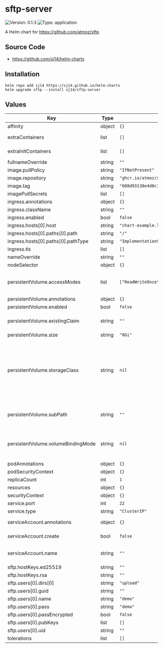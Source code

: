 # sftp-server

![Version: 0.1.3](https://img.shields.io/badge/Version-0.1.3-informational?style=flat-square) ![Type: application](https://img.shields.io/badge/Type-application-informational?style=flat-square)

A Helm chart for https://github.com/atmoz/sftp

## Source Code

* <https://github.com/sj14/helm-charts>

## Installation

```console
helm repo add sj14 https://sj14.github.io/helm-charts
helm upgrade sftp --install sj14/sftp-server
```

## Values

| Key | Type | Default | Description |
|-----|------|---------|-------------|
| affinity | object | `{}` |  |
| extraContainers | list | `[]` | Additional containers of the pod. |
| extraInitContainers | list | `[]` | Additional Init containers of the pod. |
| fullnameOverride | string | `""` |  |
| image.pullPolicy | string | `"IfNotPresent"` |  |
| image.repository | string | `"ghcr.io/atmoz/sftp/alpine@sha256"` |  |
| image.tag | string | `"688d93138e4d8c1b6401c9d8be5ec4b6153bdce4a7322ce4d7349ba75b6845f8"` |  |
| imagePullSecrets | list | `[]` |  |
| ingress.annotations | object | `{}` |  |
| ingress.className | string | `""` |  |
| ingress.enabled | bool | `false` |  |
| ingress.hosts[0].host | string | `"chart-example.local"` |  |
| ingress.hosts[0].paths[0].path | string | `"/"` |  |
| ingress.hosts[0].paths[0].pathType | string | `"ImplementationSpecific"` |  |
| ingress.tls | list | `[]` |  |
| nameOverride | string | `""` |  |
| nodeSelector | object | `{}` |  |
| persistentVolume.accessModes | list | `["ReadWriteOnce"]` | Must match those of existing PV or dynamic provisioner Ref: http://kubernetes.io/docs/user-guide/persistent-volumes/ |
| persistentVolume.annotations | object | `{}` |  |
| persistentVolume.enabled | bool | `false` |  |
| persistentVolume.existingClaim | string | `""` | If defined, PVC must be created manually before volume will be bound |
| persistentVolume.size | string | `"8Gi"` |  |
| persistentVolume.storageClass | string | `nil` | If defined, storageClassName: <storageClass> If set to "-", storageClassName: "", which disables dynamic provisioning If undefined (the default) or set to null, no storageClassName spec is   set, choosing the default provisioner.  (gp2 on AWS, standard on   GKE, AWS & OpenStack)  |
| persistentVolume.subPath | string | `""` | Subdirectory of SFTP server data Persistent Volume to mount Useful if the volume's root directory is not empty  |
| persistentVolume.volumeBindingMode | string | `nil` | If defined, volumeBindingMode: <volumeBindingMode> If undefined (the default) or set to null, no volumeBindingMode spec is   set, choosing the default mode.  |
| podAnnotations | object | `{}` |  |
| podSecurityContext | object | `{}` |  |
| replicaCount | int | `1` |  |
| resources | object | `{}` |  |
| securityContext | object | `{}` |  |
| service.port | int | `22` |  |
| service.type | string | `"ClusterIP"` |  |
| serviceAccount.annotations | object | `{}` | Annotations to add to the service account |
| serviceAccount.create | bool | `false` | Specifies whether a service account should be created |
| serviceAccount.name | string | `""` | If not set and create is true, a name is generated using the fullname template |
| sftp.hostKeys.ed25519 | string | `""` | private ED25519 host key |
| sftp.hostKeys.rsa | string | `""` | private RSA host key |
| sftp.users[0].dirs[0] | string | `"upload"` |  |
| sftp.users[0].guid | string | `""` |  |
| sftp.users[0].name | string | `"demo"` |  |
| sftp.users[0].pass | string | `"demo"` |  |
| sftp.users[0].passEncrypted | bool | `false` | password is encrypted ([doc](https://github.com/atmoz/sftp/blob/ffeb104beec76cc622abda34ee2132c790b5559c/README.md#encrypted-password)) |
| sftp.users[0].pubKeys | list | `[]` | public user keys ([doc](https://github.com/atmoz/sftp/blob/ffeb104beec76cc622abda34ee2132c790b5559c/README.md#logging-in-with-ssh-keys)) |
| sftp.users[0].uid | string | `""` |  |
| tolerations | list | `[]` |  |
